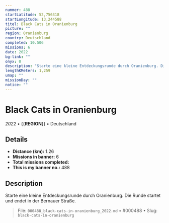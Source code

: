 ```yaml
---
nummer: 488
startLatitude: 52,756318
startLongitude: 13,244588
titel: Black Cats in Oranienburg
picture: ""
region: Oranienburg
country: Deutschland
completed: 10.506
missions: 6
date: 2022
bg-link: ""
onyx: 0
description: "Starte eine kleine Entdeckungsrunde durch Oranienburg. Die Runde startet und endet in der Bernauer Straße."
lengthKMeters: 1,259
umap: ""
missionDay: ""
notice: ""
---
```

# Black Cats in Oranienburg

*2022* • {{__REGION__}} • Deutschland





## Details
- **Distance (km):** 1.26
- **Missions in banner:** 6
- **Total missions completed:** 
- **This is my banner no.:** 488



## Description
Starte eine kleine Entdeckungsrunde durch Oranienburg. Die Runde startet und endet in der Bernauer Straße.




> File: `000488_black-cats-in-oranienburg_2022.md` • #000488 • Slug: `black-cats-in-oranienburg`
